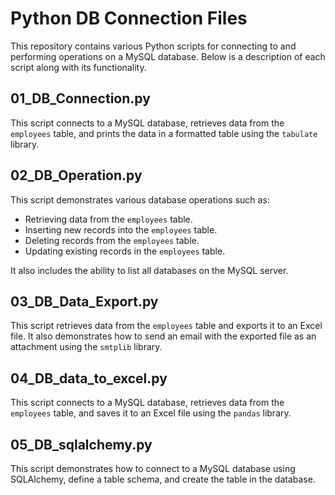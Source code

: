 # Python DB Connection Files

This repository contains various Python scripts for connecting to and performing operations on a MySQL database. Below is a description of each script along with its functionality.

## 01_DB_Connection.py

This script connects to a MySQL database, retrieves data from the `employees` table, and prints the data in a formatted table using the `tabulate` library.

## 02_DB_Operation.py

This script demonstrates various database operations such as:

- Retrieving data from the `employees` table.
- Inserting new records into the `employees` table.
- Deleting records from the `employees` table.
- Updating existing records in the `employees` table.

It also includes the ability to list all databases on the MySQL server.

## 03_DB_Data_Export.py

This script retrieves data from the `employees` table and exports it to an Excel file. It also demonstrates how to send an email with the exported file as an attachment using the `smtplib` library.

## 04_DB_data_to_excel.py

This script connects to a MySQL database, retrieves data from the `employees` table, and saves it to an Excel file using the `pandas` library.

## 05_DB_sqlalchemy.py

This script demonstrates how to connect to a MySQL database using SQLAlchemy, define a table schema, and create the table in the database.

